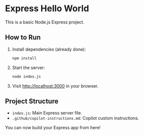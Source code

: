# Express Hello World

This is a basic Node.js Express project.

## How to Run

1. Install dependencies (already done):
   ```sh
   npm install
   ```
2. Start the server:
   ```sh
   node index.js
   ```
3. Visit [http://localhost:3000](http://localhost:3000) in your browser.

## Project Structure
- `index.js`: Main Express server file.
- `.github/copilot-instructions.md`: Copilot custom instructions.

You can now build your Express app from here!

